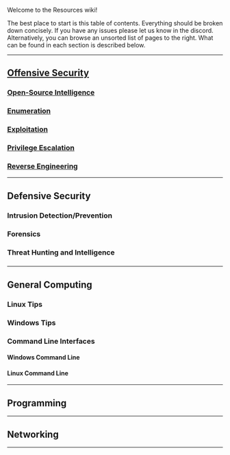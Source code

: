 Welcome to the Resources wiki!

The best place to start is this table of contents. Everything should be broken down concisely. If you have any issues please let us know in the discord. Alternatively, you can browse an unsorted list of pages to the right. What can be found in each section is described below.
***
## [Offensive Security](https://github.com/BASCO-Unofficial/Resources/wiki/Offensive-Security)
### [Open-Source Intelligence](https://github.com/BASCO-Unofficial/Resources/wiki/Offensive-Security#open-source-intelligence)
### [Enumeration](https://github.com/BASCO-Unofficial/Resources/wiki/Offensive-Security#enumeration)
### [Exploitation](https://github.com/BASCO-Unofficial/Resources/wiki/Offensive-Security#exploitation)
### [Privilege Escalation](https://github.com/BASCO-Unofficial/Resources/wiki/Offensive-Security#privilege-escalation)
### [Reverse Engineering](https://github.com/BASCO-Unofficial/Resources/wiki/Offensive-Security#reverse-engineering)
***
## Defensive Security
### Intrusion Detection/Prevention
### Forensics
### Threat Hunting and Intelligence
### 
***
## General Computing
### Linux Tips
### Windows Tips
### Command Line Interfaces
#### Windows Command Line
#### Linux Command Line
***
## Programming
***
## Networking
***

